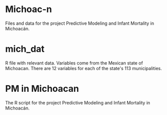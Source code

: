 # Michoac-n
Files and data for the project Predictive Modeling and Infant Mortality in Michoacán.

# mich_dat

R file with relevant data. Variables come from the Mexican state of Michoacan. There are 12 variables for each of the state's 113 municipalities. 

# PM in Michoacan 

The R script for the project Predictive Modeling and Infant Mortality in Michoacán.
